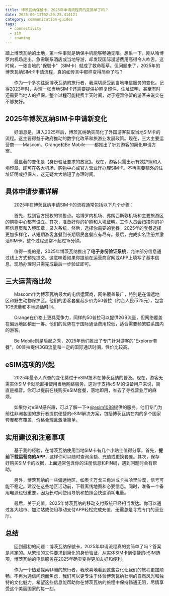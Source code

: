 ```yaml
---
title: 博茨瓦纳保號卡，2025年申请流程真的变简单了吗？
date: 2025-09-13T02:20:25.414121
category: communication-guides
tags:
  - connectivity
  - sim
  - roaming
---
```


踏上博茨瓦纳的土地，第一件事就是确保手机能够畅通无阻。想象一下，刚从哈博罗内机场走出，急需联系酒店或当地导游，却发现国际漫游费用高得令人咋舌。这时候，一张当地的"保號卡"（SIM卡）就成了救命稻草。但问题来了，2025年的博茨瓦纳SIM卡申请流程，真的如传言中那样变得简单了吗？

　　作为一个多次往返博茨瓦纳的旅行者，我深切感受到当地电信服务的变化。记得2023年时，办理一张当地SIM卡还需要提供护照复印件、住址证明，甚至有时还需要当地人的担保。整个过程可能耗费半天时间，对于短暂停留的游客来说实在不够友好。

## 2025年博茨瓦纳SIM卡申请新变化

　　好消息是，进入2025年后，博茨瓦纳确实简化了外国游客获取当地SIM卡的流程。这主要得益于政府推动的数字化改革和旅游业发展政策。现在，三大主要运营商——Mascom、Orange和Be Mobile——都推出了针对游客的简化申请方案。

　　最显著的变化是【身份验证要求的放宽】。现在，游客只需出示有效护照和入境印章，即可在各大机场、购物中心或官方营业厅办理SIM卡。不再需要额外的住址证明或担保人，这无疑大大缩短了办理时间。

## 具体申请步骤详解

　　2025年在博茨瓦纳申请SIM卡的流程通常包括以下几个步骤：

　　首先，找到官方授权的销售点。哈博罗内机场、弗朗西斯敦机场和主要旅游区的购物中心都有设立。其次，准备好你的护照和入境证明。工作人员会扫描你的护照信息页和入境印章，录入系统。然后，选择你需要的套餐。2025年的套餐选择更加多样化，从短期游客套餐到长期居民套餐应有尽有。最后，完成实名注册并激活SIM卡，整个过程通常不超过15分钟。

　　值得一提的是，2025年博茨瓦纳推出了**电子身份验证系统**，允许部分信息通过线上方式预先提交。这意味着如果你提前在运营商官网或APP上填写了基本信息，现场办理时只需完成最后一步验证即可。

## 三大运营商比较

　　Mascom作为博茨瓦纳最大的电信运营商，网络覆盖最广，特别是在偏远地区和野生动物保护区。他们的游客套餐起步价为50普拉（约合人民币25元），包含1GB流量和本地通话时间。

　　Orange在价格上更具竞争力，同样的50普拉可以提供2GB流量，但网络覆盖在偏远地区稍逊一筹。他们的优势在于国际通话费用较低，适合需要频繁联系国内的游客。

　　Be Mobile则是后起之秀，2025年他们推出了专门针对游客的"Explorer套餐"，80普拉提供3GB流量和一定的国际通话时间，性价比较高。

## eSIM选项的兴起

　　2025年最令人兴奋的变化莫过于eSIM技术在博茨瓦纳的普及。现在，游客无需实体SIM卡就能直接使用当地网络服务。这对于支持eSIM的设备用户来说，简直是福音。你可以提前在线购买eSIM套餐，落地即用，省去了寻找营业厅的麻烦。

　　如果你对eSIM感兴趣，可以了解一下✈[@esim1088](https://t.me/s/esim1088)提供的服务，他们专门为前往非洲各国的旅行者提供便捷的eSIM解决方案，包括博茨瓦纳在内的多个国家套餐都有覆盖，价格合理且激活简单。

## 实用建议和注意事项

　　基于我的经验，在博茨瓦纳使用当地SIM卡有几个小贴士值得分享。首先，**提前下载运营商的APP**，这样你可以随时查询余额、充值或更换套餐。其次，保存好购买SIM卡的收据，上面通常包含你的注册信息和PIN码，遇到问题时会有帮助。

　　另外，博茨瓦纳的一些偏远地区，如奥卡万戈三角洲或卡拉哈里沙漠，信号可能不稳定。建议在这些地区活动前，下载离线地图和必要信息。同时，准备一个备用电源也很重要，因为长时间使用导航和拍照会快速消耗电量。

　　最后，关于充值，2025年博茨瓦纳的移动支付系统已经相当发达。你可以通过各大超市、加油站或使用移动支付APP轻松完成充值，无需总是寻找专门的营业厅。

## 总结

　　回到最初的问题：博茨瓦纳保號卡，2025年申请流程真的变简单了吗？答案是肯定的。从繁琐的文件要求到简化的身份验证，从实体SIM卡到便捷的eSIM选项，博茨瓦纳的电信服务在2025年确实变得更加友好和便利。

　　作为一个热爱探索非洲的旅行者，我欣喜地看到这些变化让我们的旅程更加顺畅。不再为通信问题而焦虑，我们可以更专注于体验博茨瓦纳壮丽的自然风光和独特的文化魅力。希望这些信息能帮助你在博茨瓦纳的旅程中保持畅通无阻，尽情享受这个美丽国家的每一刻。